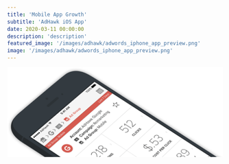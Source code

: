 ```yaml
---
title: 'Mobile App Growth'
subtitle: 'AdHawk iOS App'
date: 2020-03-11 00:00:00
description: 'description'
featured_image: '/images/adhawk/adwords_iphone_app_preview.png'
image: '/images/adhawk/adwords_iphone_app_preview.png'
---
```


![](/images/adhawk/adwords_iphone_app_preview.png)
